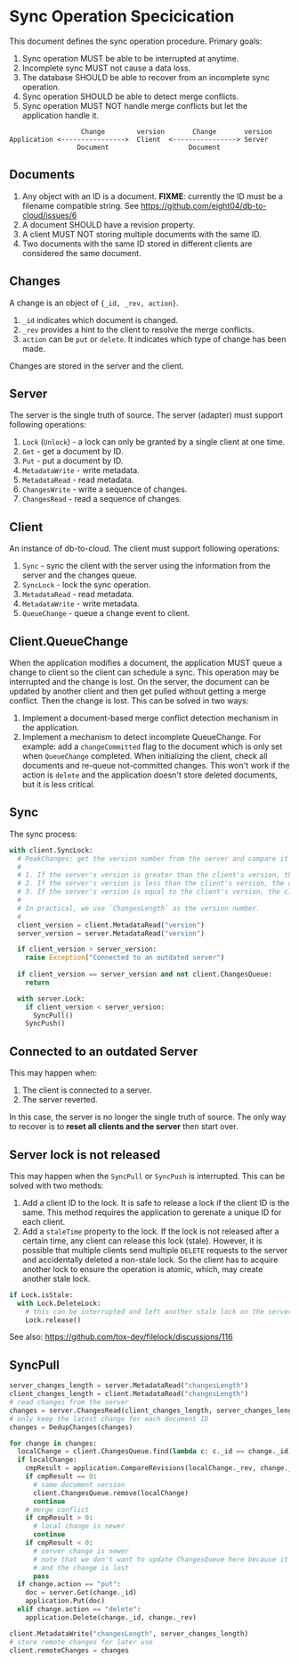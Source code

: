 Sync Operation Specicication
============================

This document defines the sync operation procedure. Primary goals:

1. Sync operation MUST be able to be interrupted at anytime.
2. Incomplete sync MUST not cause a data loss.
3. The database SHOULD be able to recover from an incomplete sync operation.
4. Sync operation SHOULD be able to detect merge conflicts.
5. Sync operation MUST NOT handle merge conflicts but let the application handle it.


```
                  Change        version       Change       version
Application <---------------->  Client  <----------------> Server
                 Document                    Document
```

Documents
---------

1. Any object with an ID is a document. **FIXME**: currently the ID must be a filename compatible string. See https://github.com/eight04/db-to-cloud/issues/6
2. A document SHOULD have a revision property.
3. A client MUST NOT storing multiple documents with the same ID.
4. Two documents with the same ID stored in different clients are considered the same document.

Changes
---------

A change is an object of `{_id, _rev, action}`.

1. `_id` indicates which document is changed.
2. `_rev` provides a hint to the client to resolve the merge conflicts.
3. `action` can be `put` or `delete`. It indicates which type of change has been made.

Changes are stored in the server and the client.

Server
------

The server is the single truth of source. The server (adapter) must support following operations:

1. `Lock` (`Unlock`) - a lock can only be granted by a single client at one time.
2. `Get` - get a document by ID.
3. `Put` - put a document by ID.
4. `MetadataWrite` - write metadata.
5. `MetadataRead` - read metadata.
6. `ChangesWrite` - write a sequence of changes.
7. `ChangesRead` - read a sequence of changes.

Client
------

An instance of db-to-cloud. The client must support following operations:

1. `Sync` - sync the client with the server using the information from the server and the changes queue.
2. `SyncLock` - lock the sync operation.
3. `MetadataRead` - read metadata.
4. `MetadataWrite` - write metadata.
5. `QueueChange` - queue a change event to client.

Client.QueueChange
------------------

When the application modifies a document, the application MUST queue a change to client so the client can schedule a sync. This operation may be interrupted and the change is lost. On the server, the document can be updated by another client and then get pulled without getting a merge conflict. Then the change is lost. This can be solved in two ways:

1. Implement a document-based merge conflict detection mechanism in the application.
2. Implement a mechanism to detect incomplete QueueChange. For example: add a `changeCommitted` flag to the document which is only set when `QueueChange` completed. When initializing the client, check all documents and re-queue not-committed changes. This won't work if the action is `delete` and the application doesn't store deleted documents, but it is less critical.

Sync
-----

The sync process:

```py
with client.SyncLock:
  # PeakChanges: get the version number from the server and compare it with the client's version number.
  # 
  # 1. If the server's version is greater than the client's version, the client MUST pull the changes from the server.
  # 2. If the server's version is less than the client's version, the client MUST throw an error.
  # 3. If the server's version is equal to the client's version, the client MAY push the changes to the server.
  #
  # In practical, we use `ChangesLength` as the version number.
  # 
  client_version = client.MetadataRead("version")
  server_version = server.MetadataRead("version")

  if client_version > server_version:
    raise Exception("Connected to an outdated server")
  
  if client_version == server_version and not client.ChangesQueue:
    return

  with server.Lock:
    if client_version < server_version:
      SyncPull()
    SyncPush()
```

Connected to an outdated Server
-------------------------------

This may happen when:

1. The client is connected to a server.
2. The server reverted.

In this case, the server is no longer the single truth of source. The only way to recover is to **reset all clients and the server** then start over.

Server lock is not released
---------------------------

This may happen when the `SyncPull` or `SyncPush` is interrupted. This can be solved with two methods:

1. Add a client ID to the lock. It is safe to release a lock if the client ID is the same. This method requires the application to gerenate a unique ID for each client.
2. Add a `staleTime` property to the lock. If the lock is not released after a certain time, any client can release this lock (stale). However, it is possible that multiple clients send multiple `DELETE` requests to the server and accidentally deleted a non-stale lock. So the client has to acquire another lock to ensure the operation is atomic, which, may create another stale lock.

  ```py
  if Lock.isStale:
    with Lock.DeleteLock:
      # this can be interrupted and left another stale lock on the server
      Lock.release()
  ```

See also: https://github.com/tox-dev/filelock/discussions/116

SyncPull
--------

```py
server_changes_length = server.MetadataRead("changesLength")
client_changes_length = client.MetadataRead("changesLength")
# read changes from the server
changes = server.ChangesRead(client_changes_length, server_changes_length)
# only keep the latest change for each document ID
changes = DedupChanges(changes)

for change in changes:
  localChange = client.ChangesQueue.find(lambda c: c._id == change._id)
  if localChange:
    cmpResult = application.CompareRevisions(localChange._rev, change._rev)
    if cmpResult == 0:
      # same document version
      client.ChangesQueue.remove(localChange)
      continue
    # merge conflict
    if cmpResult > 0:
      # local change is newer
      continue
    if cmpResult < 0:
      # server change is newer
      # note that we don't want to update ChangesQueue here because it may be interrupted before server.Get
      # and the change is lost
      pass
  if change.action == "put":
    doc = server.Get(change._id)
    application.Put(doc)
  elif change.action == "delete":
    application.Delete(change._id, change._rev)

client.MetadataWrite("changesLength", server_changes_length)
# store remote changes for later use
client.remoteChanges = changes
```
